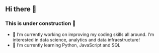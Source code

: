 ## Hi there 👋
### This is under construction 🚧
- 🔭 I’m currently working on improving my coding skills all around. I'm interested in data science, analytics and data infraestructure!
- 🌱 I’m currently learning Python, JavaScript and SQL

<!--
**matheus-leopoldo/matheus-leopoldo** is a ✨ _special_ ✨ repository because its `README.md` (this file) appears on your GitHub profile.

Here are some ideas to get you started:

- 🔭 I’m currently working on ...
- 🌱 I’m currently learning ...
- 👯 I’m looking to collaborate on ...
- 🤔 I’m looking for help with ...
- 💬 Ask me about ...
- 📫 How to reach me: ...
- 😄 Pronouns: ...
- ⚡ Fun fact: ...
-->
